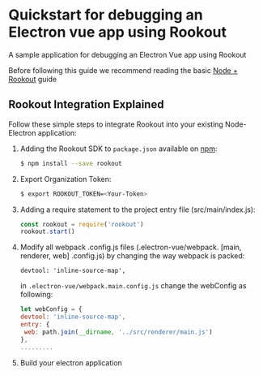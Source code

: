 # Quickstart for debugging an Electron vue app using Rookout

A sample application for debugging an Electron Vue app using Rookout

Before following this guide we recommend reading the basic [Node + Rookout] guide

## Rookout Integration Explained

Follow these simple steps to integrate Rookout into your existing Node-Electron application:

1. Adding the Rookout SDK to `package.json` available on [npm]:
    ```bash
    $ npm install --save rookout
    ```
	
2. Export Organization Token:
    ```bash
	$ export ROOKOUT_TOKEN=<Your-Token>
    ```

3. Adding a require statement to the project entry file (src/main/index.js):
    ```js
    const rookout = require('rookout')
    rookout.start()
    ```

4. Modify all webpack .config.js files (.electron-vue/webpack. [main, renderer, web] .config.js) by changing the way webpack is packed:
	```
	devtool: 'inline-source-map',
	```
	
	in `.electron-vue/webpack.main.config.js` change the webConfig as following:
	```javascript
    let webConfig = {
    devtool: 'inline-source-map',
    entry: {
     web: path.join(__dirname, '../src/renderer/main.js')
    },
   .........
    ```
	
5. Build your electron application


[Node + Rookout]: https://docs.rookout.com/docs/sdk-setup.html
[npm]: https://www.npmjs.com/package/rookout
